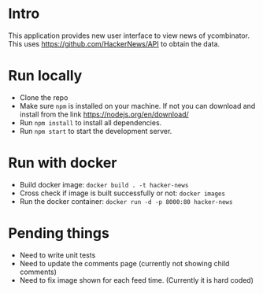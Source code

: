 # Intro
This application provides new user interface to view news of ycombinator.
This uses https://github.com/HackerNews/API to obtain the data.

# Run locally
- Clone the repo
- Make sure `npm` is installed on your machine. If not you can download and install from the link https://nodejs.org/en/download/
- Run `npm install` to install all dependencies.
- Run `npm start` to start the development server.

# Run with docker
- Build docker image: `docker build . -t hacker-news`
- Cross check if image is built successfully or not: `docker images`
- Run the docker container: `docker run -d -p 8000:80 hacker-news`

# Pending things
- Need to write unit tests
- Need to update the comments page (currently not showing child comments)
- Need to fix image shown for each feed time. (Currently it is hard coded)
